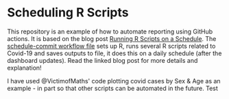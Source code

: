 # Scheduling R Scripts

This repository is an example of how to automate reporting using GitHub actions. It is based on the blog post [Running R Scripts on a Schedule](https://blog.simonpcouch.com/blog/r-github-actions-commit/). The [schedule-commit workflow file](.github/workflows/schedule-commit.yaml) sets up R, runs several R scripts related to Covid-19 and saves outputs to file, it does this on a daily schedule (after the dashboard updates). Read the linked blog post for more details and explanation!

I have used @VictimofMaths' code plotting covid cases by Sex & Age as an example - in part so that other scripts can be automated in the future.
Test
